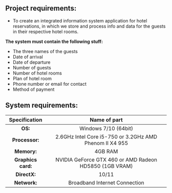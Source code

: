 ## Project requirements:
- To create an integrated information system application for hotel reservations, in which we store and process info and data for the guests in their respective hotel rooms.

**The system must contain the following stuff:**
* The three names of the guests
* Date of arrival
* Date of departure
* Number of guests
* Number of hotel rooms
* Plan of hotel room
* Phone number or email for contact
* Method of payment

## System requirements:
|Specification|Name of part|
|:----:|:----:|
|**OS:** | Windows 7/10 (64bit) |
|**Processor:** | 2.6GHz Intel Core i5-750 or 3.2GHz AMD Phenom II X4 955 |
|**Memory:** | 4GB RAM |
|**Graphics card:** | NVIDIA GeForce GTX 460 or AMD Radeon HD5850 (1GB VRAM) |
|**DirectX:** | 10/11 |
|**Network:** | Broadband Internet Connection |
